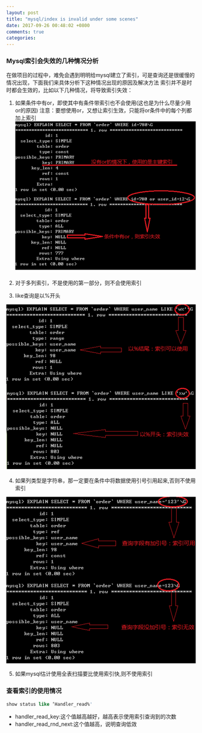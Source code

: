 ```yaml
---
layout: post
title: "mysql/index is invalid under some scenes"
date: 2017-09-26 00:48:02 +0800
comments: true
categories: 
---
```



### Mysql索引会失效的几种情况分析

在做项目的过程中，难免会遇到明明给mysql建立了索引，可是查询还是很缓慢的情况出现，下面我们来具体分析下这种情况出现的原因及解决方法
索引并不是时时都会生效的，比如以下几种情况，将导致索引失效：

1. 如果条件中有or，即使其中有条件带索引也不会使用(这也是为什么尽量少用or的原因)
注意：要想使用or，又想让索引生效，只能将or条件中的每个列都加上索引
![mysql_index_1.png](imgs/mysql_index_1.png)

2. 对于多列索引，不是使用的第一部分，则不会使用索引
　　
3. like查询是以%开头

![mysql_index_2.png](imgs/mysql_index_3.png)

4. 如果列类型是字符串，那一定要在条件中将数据使用引号引用起来,否则不使用索引

![mysql_index_4.png](imgs/mysql_index_4.png)

5. 如果mysql估计使用全表扫描要比使用索引快,则不使用索引

### 查看索引的使用情况

```sql
show status like ‘Handler_read%'
```


- handler_read_key:这个值越高越好，越高表示使用索引查询到的次数
- handler_read_rnd_next:这个值越高，说明查询低效